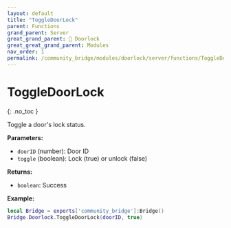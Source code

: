 ```yaml
---
layout: default
title: "ToggleDoorLock"
parent: Functions
grand_parent: Server
great_grand_parent: 🚪 Doorlock
great_great_grand_parent: Modules
nav_order: 1
permalink: /community_bridge/modules/doorlock/server/functions/ToggleDoorLock/
---
```


# ToggleDoorLock
{: .no_toc }

Toggle a door's lock status.

**Parameters:**
- `doorID` (number): Door ID
- `toggle` (boolean): Lock (true) or unlock (false)

**Returns:**
- `boolean`: Success

**Example:**
```lua
local Bridge = exports['community_bridge']:Bridge()
Bridge.Doorlock.ToggleDoorLock(doorID, true)
```